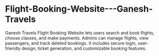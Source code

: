 # Flight-Booking-Website---Ganesh-Travels
Ganesh Travels Flight Booking Website lets users search and book flights, choose classes, and make payments. Admins can manage flights, view passengers, and track deleted bookings. It includes secure login, user-friendly design, ticket generation, and customizable booking features.
